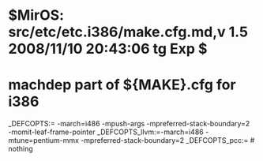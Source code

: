 # $MirOS: src/etc/etc.i386/make.cfg.md,v 1.5 2008/11/10 20:43:06 tg Exp $
#
# machdep part of ${MAKE}.cfg for i386

_DEFCOPTS:=	-march=i486 -mpush-args -mpreferred-stack-boundary=2 \
		-momit-leaf-frame-pointer
_DEFCOPTS_llvm:=-march=i486 -mtune=pentium-mmx -mpreferred-stack-boundary=2
_DEFCOPTS_pcc:=	# nothing
